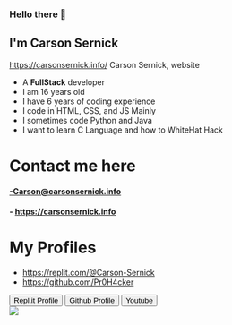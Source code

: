 ### Hello there 👋
## I'm Carson Sernick
https://carsonsernick.info/
Carson Sernick, website
- A **FullStack** developer
- I am 16 years old
- I have 6 years of coding experience
- I code in HTML, CSS, and JS Mainly
- I sometimes code Python and Java
- I want to learn C Language and how to WhiteHat Hack




# Contact me here

#### -Carson@carsonsernick.info
#### - https://carsonsernick.info

# My Profiles
- https://replit.com/@Carson-Sernick
- https://github.com/Pr0H4cker


<div style="align:center;">
  <a href="https://replit.com/@Carson-Sernick"><button class="button-9" role="button">Repl.it Profile</button></a>
<a href="https://github.com/Pr0H4cker"><button class="button-9" role="button">Github Profile</button></a>
<a href="https://www.youtube.com/channel/UC1x-CCdqiFDSzI3J72f914w"><button class="button-9" role="button">Youtube</button></a>


</div>

<img src="https://github-readme-stats.vercel.app/api?username=Pr0H4cker&&show_icons=true&title_color=ffffff&icon_color=bb2acf&text_color=daf7dc&bg_color=151515" />
